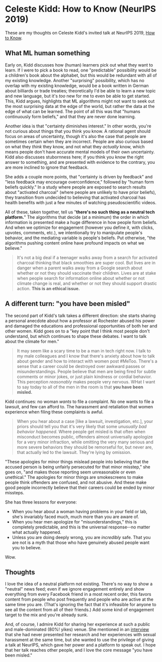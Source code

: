 <!-- date: 2019-12-26 -->
# Celeste Kidd: How to Know (NeurIPS 2019)
These are my thoughts on Celeste Kidd's invited talk at NeurIPS 2019, [How to Know](https://slideslive.com/38921495/how-to-know).

## What ML human something
Early on, Kidd discusses how (human) learners pick out what they want to learn. If I were to pick a book to read, one "predictable" possibility would be a children's book about the alphabet, but this would be redundant with all of my existing knowledge. Another "surprising" possibility, which has no overlap with my existing knowledge, would be a book written in German about billiards or trade treaties; theoretically I'd be able to learn a new topic and new language, but it's *too* new for me to even be able to get started. This, Kidd argues, highlights that ML algorithms might not want to seek out the most surprising data at the edge of the world, but rather the data at the edge of what can be learned. The point of all this was that "humans continuously form beliefs," and that they are never done learning.

Another idea is that "certainty diminishes interest." In other words, you're not curious about things that you think you know. A rational agent should focus on areas of uncertainty, though it's also the case that people are sometimes certain when they are incorrect. People are also curious based on what they *think* they know, and not what they *actually* know, which means people don't have accurate mental models of their own uncertainty. Kidd also discusses stubornness here; if you think you know the right answer to something, and are presented with evidence to the contrary, you are more inclined to ignore that feedback.

She adds a couple more points, that "certainty is driven by feedback" and "less feedback may encourage overconfidence," followed by "human form beliefs quickly." In a study where people are exposed to search results about "activated charcoal" (where people are unlikely to have prior beliefs), they transition from undecided to believing that activated charcoal has health benefits with just a few minutes of watching pseudoscientific videos.

All of these, taken together, tell us "**there's no such thing as a neutral tech platform.**" The algorithms that decide (at a minimum) the order in which information is presented make a huge difference in how people form beliefs. And when we optimize for engagement (however you define it, with clicks, upvotes, comments, etc.), we intentionally try to manipulate people's behavior, and the mediating variable is people's beliefs. Put otherwise, "the algorithms pushing content online have profound impacts on what we believe."

> It's not a big deal if a teenager walks away from a search for activated charcoal thinking that black smoothies are super cool. But lives are in danger when a parent walks away from a Google search about whether or not they should vaccinate their children. Lives are at stake when people search for information online about whether or not climate change is real, and whether or not they should support drastic action. **This is an ethical issue.**

## A different turn: "you have been misled"
The second part of Kidd's talk takes a different direction: she starts sharing a personal anecdote about how a professor at Rochester abused his power and damaged the educations and professional opportunities of both her and other women. Kidd goes on to a "key point that I think most people don't understand, but which continues to shape these debates. I want to talk about the climate for men."

> It may seem like a scary time to be a man in tech right now. I talk to my male colleagues and I know that there's anxiety about how to talk about gender and how to interact with women post #MeToo. There's a sense that a career could be destroyed over awkward passes or misunderstandings. People believe that men are being fired for subtle comments or minor jokes, or just plain kindness or cordial behavior. This perception *reasonably* makes people very nervous. WHat I want to say today to all of the men in the room is that **you have been misled.**

Kidd continues: no woman *wants* to file a complaint. No one wants to file a lawsuit, and few can afford to. The harassment and retaliation that women experience when filing these complaints is awful.

> When you hear about a case [like a lawsuit, investigation, etc.], your priors should tell you that it's very likely that some *unusually bad behavior happened*. Where people get misled is that often when misconduct becomes public, offenders almost universally apologize for a very minor infraction, while omitting the very many serious and more severe behaviors they should be remorseful for, but never are, that actually led to the lawsuit. They're lying by omission.

"These apologies for minor things mislead people into believing that the accused person is being unfairly persecuted for that minor misstep," she goes on, "and makes those reporting seem unreasonable or even unethical." The apologies for minor things are smokescreens to make people think offenders are confused, and not abusive. And these make good people incorrectly believe that their careers could be ended by minor missteps.

She has three lessons for everyone:

 * When you hear about a woman having problems in your field or lab, she's invariably faced much, much more than you are aware of.
 * When you hear men apologize for "misunderstandings," this is completely predictable, and this is the universal response--no matter what actually happened.
 * Unless you are doing deeply wrong, you are *incredibly* safe. That you are not is a myth that those who have genuinely abused people want you to believe.

Wow.


## Thoughts
I love the idea of a neutral platform not existing. There's no way to show a "neutral" news feed; even if we ignore engagement entirely and show everything from every Facebook friend in a most recent order, this favors content from people who post frequently and people who are active at the same time you are. (That's ignoring the fact that it's infeasible for anyone to see all the content from all of their friends.) Add some kind of engagement target to the mix and you're already sunk.

And, of course, I admire Kidd for sharing her experience at such a public and male-dominated (80%! yikes) venue. She mentioned in an [interview](https://www.technologyreview.com/s/614923/ai-tech-industry-take-responsibility/) that she had never presented her research and her experiences with sexual harassment at the same time, but she wanted to use the privilege of giving a talk at NeurIPS, which gave her power and a platform to speak out. I hope that her talk reaches other people, and I love the core message "you have been misled."
